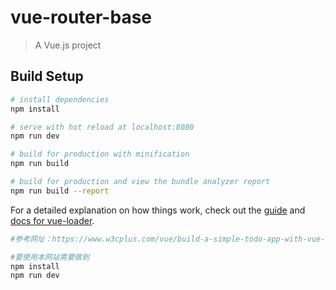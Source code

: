 # vue-router-base

> A Vue.js project

## Build Setup

``` bash
# install dependencies
npm install

# serve with hot reload at localhost:8080
npm run dev

# build for production with minification
npm run build

# build for production and view the bundle analyzer report
npm run build --report
```

For a detailed explanation on how things work, check out the [guide](http://vuejs-templates.github.io/webpack/) and [docs for vue-loader](http://vuejs.github.io/vue-loader).

``` bash
#参考网址：https://www.w3cplus.com/vue/build-a-simple-todo-app-with-vue-js.html

#要使用本网站需要做到
npm install
npm run dev

```